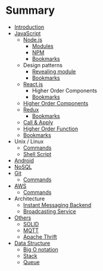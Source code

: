 # Summary

* [Introduction](README.md)
* [JavaScript](javascript.md)
    * [Node.js](nodejs.md)
        * [Modules](modules.md)
        * [NPM](npm.md)
        * [Bookmarks](bookmarks.md)
    * Design patterns
        * [Revealing module](revealing_module.md)
        * [Bookmarks](dp_bookmarks.md)
    * [React.js](reactjs.md)
        * Higher Order Components
        * [Bookmarks](bookmarks.md)
    * [Higher Order Components](higher-order-components.md)
    * [Redux](redux.md)
        * [Bookmarks](bookmarks.md)
    * [Call & Apply](call_&_apply.md)
    * [Higher Order Function](higher-order-function.md)
    * [Bookmarks](js_bookmarks.md)
* Unix \/ Linux
    * [Commands](unix_commands.md)
    * [Shell Script](shell-script.md)
* [Android](android.md)
* [NoSQL](nosql.md)
* [Git](git.md)
    * [Commands](git_commands.md)
* [AWS](aws.md)
    * [Commands](aws_commands.md)
* Architecture
    * [Instant Messaging Backend](instant-messaging-backend.md)
    * [Broadcasting Service](broadcasting-service.md)
* [Others](others.md)
    * [SOLID](solid.md)
    * [MQTT](mqtt.md)
    * [Apache Thrift](apache_thrift.md)
* [Data Structure](data-structure.md)
    * [Big O notation](big-o.md)
    * [Stack](stack.md)
    * [Queue](queue.md)

